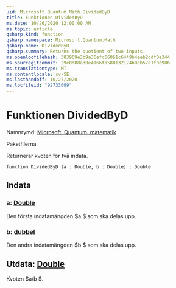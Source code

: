 ```yaml
---
uid: Microsoft.Quantum.Math.DividedByD
title: Funktionen DividedByD
ms.date: 10/26/2020 12:00:00 AM
ms.topic: article
qsharp.kind: function
qsharp.namespace: Microsoft.Quantum.Math
qsharp.name: DividedByD
qsharp.summary: Returns the quotient of two inputs.
ms.openlocfilehash: 383969e3b9a36efc66061c6449b4eeb2cdf0e344
ms.sourcegitcommit: 29e0d88a30e4166fa580132124b0eb57e1f0e986
ms.translationtype: MT
ms.contentlocale: sv-SE
ms.lasthandoff: 10/27/2020
ms.locfileid: "92733099"
---
```

# <a name="dividedbyd-function"></a>Funktionen DividedByD

Namnrymd: [Microsoft. Quantum. matematik](xref:Microsoft.Quantum.Math)

Paketfilerna [](https://nuget.org/packages/)


Returnerar kvoten för två indata.

```qsharp
function DividedByD (a : Double, b : Double) : Double
```


## <a name="input"></a>Indata

### <a name="a--double"></a>a: [Double](xref:microsoft.quantum.lang-ref.double)

Den första indatamängden $a $ som ska delas upp.


### <a name="b--double"></a>b: [dubbel](xref:microsoft.quantum.lang-ref.double)

Den andra indatamängden $b $ som ska delas upp.



## <a name="output--double"></a>Utdata: [Double](xref:microsoft.quantum.lang-ref.double)

Kvoten $a/b $.
